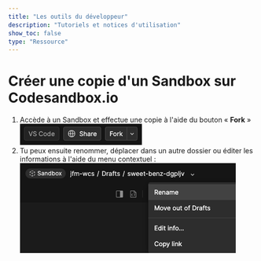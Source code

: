 ```yaml
---
title: "Les outils du développeur"
description: "Tutoriels et notices d'utilisation"
show_toc: false
type: "Ressource"
---
```


# Créer une copie d'un Sandbox sur Codesandbox.io

1. Accède à un Sandbox et effectue une copie à l'aide du bouton «&nbsp;**Fork**&nbsp;»  
![](./images/fork-a-sandbox/1-fork.png)
2. Tu peux ensuite renommer, déplacer dans un autre dossier ou éditer les informations à l'aide du menu contextuel :  
![](./images/fork-a-sandbox/2-renommer-fork.png)